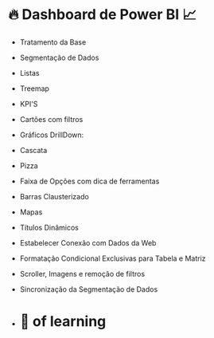  # 🔥 Dashboard de Power BI 📈
- Tratamento da Base
- Segmentação de Dados
- Listas
- Treemap
- KPI'S
- Cartões com filtros
- Gráficos DrillDown:
- Cascata
- Pizza
- Faixa de Opções com dica de ferramentas
- Barras Clausterizado
- Mapas
- Títulos Dinâmicos
- Estabelecer Conexão com Dados da Web
- Formatação Condicional Exclusivas para Tabela e Matriz
- Scroller, Imagens e remoção de filtros
- Sincronização da Segmentação de Dados 

- # 🎨 of learning
